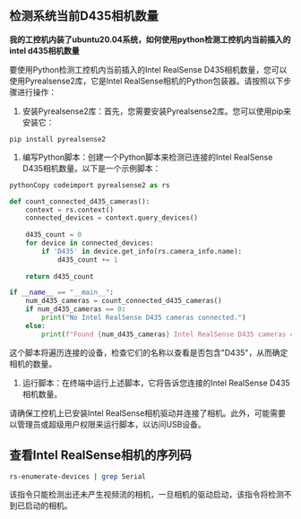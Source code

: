 ## 检测系统当前D435相机数量

**我的工控机内装了ubuntu20.04系统，如何使用python检测工控机内当前插入的intel d435相机数量**

要使用Python检测工控机内当前插入的Intel RealSense D435相机数量，您可以使用Pyrealsense2库，它是Intel RealSense相机的Python包装器。请按照以下步骤进行操作：

1. 安装Pyrealsense2库：首先，您需要安装Pyrealsense2库。您可以使用pip来安装它：

```
pip install pyrealsense2
```

1. 编写Python脚本：创建一个Python脚本来检测已连接的Intel RealSense D435相机数量。以下是一个示例脚本：

```python
pythonCopy codeimport pyrealsense2 as rs

def count_connected_d435_cameras():
    context = rs.context()
    connected_devices = context.query_devices()
    
    d435_count = 0
    for device in connected_devices:
        if 'D435' in device.get_info(rs.camera_info.name):
            d435_count += 1
    
    return d435_count

if __name__ == "__main__":
    num_d435_cameras = count_connected_d435_cameras()
    if num_d435_cameras == 0:
        print("No Intel RealSense D435 cameras connected.")
    else:
        print(f"Found {num_d435_cameras} Intel RealSense D435 cameras connected.")
```

这个脚本将遍历连接的设备，检查它们的名称以查看是否包含"D435"，从而确定相机的数量。

1. 运行脚本：在终端中运行上述脚本，它将告诉您连接的Intel RealSense D435相机数量。

请确保工控机上已安装Intel RealSense相机驱动并连接了相机。此外，可能需要以管理员或超级用户权限来运行脚本，以访问USB设备。

## 查看Intel RealSense相机的序列码

```bash
rs-enumerate-devices | grep Serial
```

该指令只能检测出还未产生视频流的相机，一旦相机的驱动启动，该指令将检测不到已启动的相机。
